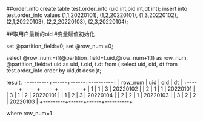 
##order_info
create table test.order_info
(uid int,oid int,dt int);
insert into test.order_info
values
(1,1,20220101),
(1,2,20220101),
(1,3,20220102),
(2,1,20220103),
(2,2,20220103),
(2,3,20220104);

##取用户最新的oid
#变量赋值初始化

set @partition_field:=0;
set @row_num:=0;

select
@row_num:=if(@partition_field=t.uid,@row_num+1,1) as row_num,
@partition_field:=t.uid as uid,
t.oid,
t.dt
from
(
select
uid,
oid,
dt
from
test.order_info
order by uid,dt desc
)t;


result:
+---------+------+------+----------+
| row_num | uid  | oid  | dt       |
+---------+------+------+----------+
|       1 |    1 |    3 | 20220102 |
|       2 |    1 |    1 | 20220101 |
|       3 |    1 |    2 | 20220101 |
|       1 |    2 |    3 | 20220104 |
|       2 |    2 |    1 | 20220103 |
|       3 |    2 |    2 | 20220103 |
+---------+------+------+----------+

where row_num=1
